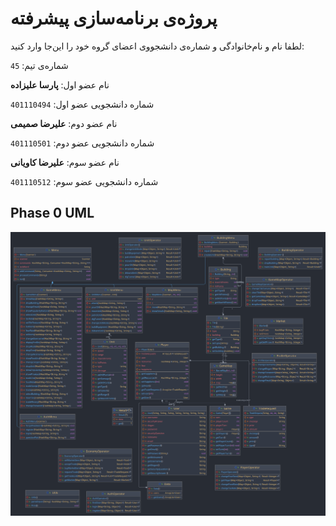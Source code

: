 # پروژه‌ی برنامه‌سازی پیشرفته

لطفا نام و نام‌خانوادگی و شماره‌ی دانشجووی اعضای گروه خود را این‌جا وارد کنید:

شماره‌ی تیم: `45`

نام عضو اول: **پارسا علیزاده**

شماره دانشجویی عضو اول: `401110494`

نام عضو دوم: **علیرضا صمیمی**

شماره دانشجویی عضو دوم: `401110501`

نام عضو سوم: **علیرضا کاویانی**

شماره دانشجویی عضو سوم: `401110512`

## Phase 0 UML

![project-uml.png](project-uml.png)